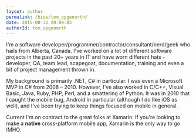 ```yaml
---
layout: author
permalink: /bios/tom_opgenorth/
date: 2015-08-31 20:09:05
authorId: tom_opgenorth
---
```

I'm a software developer/programmer/contractor/consultant/nerd/geek who hails from Alberta, Canada. I've worked on a lot of different software projects in the past 20+ years in IT and have worn different hats - developer, QA, team lead, scapegoat, documentation, training and even a bit of project management thrown in.

My background is primarily .NET, C# in particular. I was even a Microsoft MVP in C# from 2008 – 2010. However, I've also worked in C/C++, Visual Basic, Java, Ruby, PHP, Perl, and a smattering of Python. It was in 2010 that I caught the mobile bug, Android in particular (although I do like iOS as well), and I've been trying to keep things focused on mobile in general.

Current I'm on contract to the great folks at Xamarin. If you're looking to make a **native** cross-platform mobile app, Xamarin is the only way to go IMHO.
